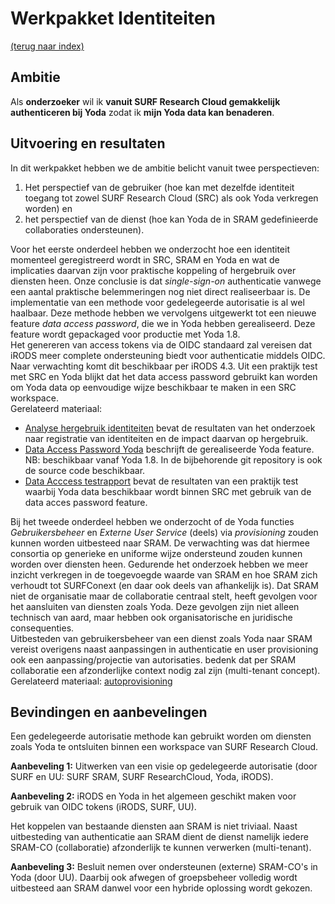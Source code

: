 # Werkpakket Identiteiten
[(terug naar index)](index.md)

## Ambitie
Als **onderzoeker** 
wil ik **vanuit SURF Research Cloud gemakkelijk authenticeren bij Yoda**
zodat ik **mijn Yoda data kan benaderen**.

## Uitvoering en resultaten
In dit werkpakket hebben we de ambitie belicht vanuit twee perspectieven:   
1) Het perspectief van de gebruiker (hoe kan met dezelfde identiteit  
toegang tot zowel SURF Research Cloud (SRC) als ook Yoda verkregen worden) en    
2) het perspectief van de dienst (hoe kan Yoda de in SRAM gedefinieerde 
collaboraties ondersteunen).

Voor het eerste onderdeel hebben we onderzocht hoe een identiteit momenteel geregistreerd
wordt in SRC, SRAM en Yoda en wat de implicaties daarvan zijn voor praktische koppeling of hergebruik
over diensten heen. Onze conclusie is dat *single-sign-on* authenticatie vanwege een aantal praktische 
belemmeringen nog niet direct realiseerbaar is. De implementatie van een methode voor gedelegeerde
autorisatie is al wel haalbaar. Deze methode hebben we vervolgens uitgewerkt tot een nieuwe
feature *data access password*, die we in Yoda hebben gerealiseerd. Deze feature wordt gepackaged
voor productie met Yoda 1.8.  
Het genereren van access tokens via de OIDC standaard zal vereisen dat iRODS meer complete 
ondersteuning biedt voor authenticatie middels OIDC. Naar verwachting komt dit beschikbaar
per iRODS 4.3.
Uit een praktijk test met SRC en Yoda blijkt dat het data access password gebruikt kan worden
om Yoda data op eenvoudige wijze beschikbaar te maken in een SRC workspace.   
Gerelateerd materiaal:
- [Analyse hergebruik identiteiten](w2/w2-Integreren_Yoda_en_SURF_Research_Cloud_identiteiten.pdf)
bevat de resultaten van het onderzoek naar registratie van identiteiten en de impact daarvan
op hergebruik.
- [Data Access Password Yoda](https://utrechtuniversity.github.io/yoda/design/overview/authentication.html)
beschrijft de gerealiseerde Yoda feature. NB: beschikbaar vanaf Yoda 1.8. 
In de bijbehorende git repository is ook de source code beschikbaar. 
- [Data Acccess testrapport](w3/w3-test-mounted-disk-public.pdf) bevat de resultaten van een praktijk
test waarbij Yoda data beschikbaar wordt binnen SRC met gebruik van de data acces password feature.


Bij het tweede onderdeel hebben we onderzocht of de Yoda functies *Gebruikersbeheer* en 
*Externe User Service* (deels) via *provisioning* zouden kunnen worden uitbesteed naar SRAM. 
De verwachting was dat hiermee consortia op generieke en uniforme wijze ondersteund 
zouden kunnen worden over diensten heen.
Gedurende het onderzoek hebben we meer inzicht verkregen in de toegevoegde waarde van SRAM en hoe SRAM
zich verhoudt tot SURFConext (en daar ook deels van afhankelijk is).
Dat SRAM niet de organisatie maar de collaboratie centraal stelt, heeft gevolgen voor
het aansluiten van diensten zoals Yoda. Deze gevolgen zijn niet alleen technisch van aard, maar
hebben ook organisatorische en juridische consequenties.   
Uitbesteden van gebruikersbeheer van een dienst zoals Yoda naar SRAM vereist overigens naast 
aanpassingen in authenticatie en user provisioning ook een aanpassing/projectie van autorisaties. 
bedenk dat per SRAM collaboratie een afzonderlijke context nodig zal zijn (multi-tenant concept).   
Gerelateerd materiaal:
[autoprovisioning](w2/w2-Autoprovisioning_Yoda_SRAM.pdf)

## Bevindingen en aanbevelingen

Een gedelegeerde autorisatie methode 
kan gebruikt worden om diensten zoals Yoda te ontsluiten binnen een workspace
van SURF Research Cloud. 

**Aanbeveling 1:** Uitwerken van een visie op gedelegeerde autorisatie 
(door SURF en UU: SURF SRAM, SURF ResearchCloud, Yoda, iRODS).

**Aanbeveling 2:** iRODS en Yoda in het algemeen geschikt maken voor gebruik 
van OIDC tokens (iRODS, SURF, UU). 

Het koppelen van bestaande diensten aan SRAM is niet triviaal.
Naast uitbesteding van authenticatie aan SRAM dient de dienst namelijk
iedere SRAM-CO (collaboratie) afzonderlijk te kunnen verwerken (multi-tenant).

**Aanbeveling 3:** Besluit nemen over ondersteunen (externe) SRAM-CO's in Yoda (door UU).
Daarbij ook afwegen of groepsbeheer volledig wordt uitbesteed aan SRAM danwel 
voor een hybride oplossing wordt gekozen.

